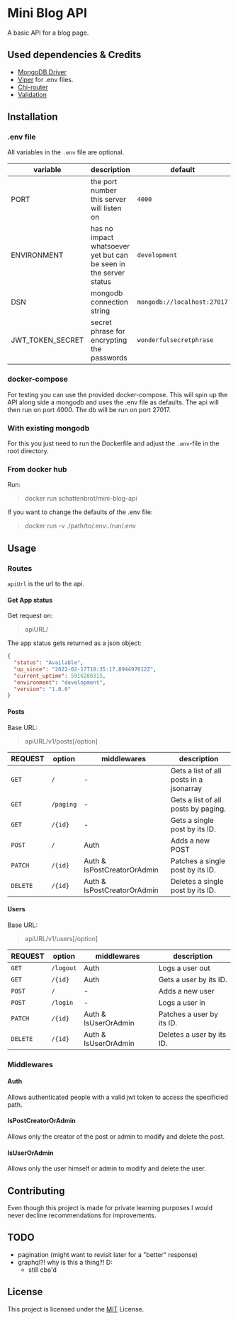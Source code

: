 # Mini Blog API

A basic API for a blog page.

## Used dependencies & Credits

- [MongoDB Driver](https://go.mongodb.org/mongo-driver/mongo)
- [Viper](https://github.com/spf13/viper) for .env files.
- [Chi-router](https://github.com/go-chi/chi)
- [Validation](https://github.com/go-playground/validator)

## Installation

### .env file

All variables in the `.env` file are optional.

| variable         | description                                                       | default                     | default-.env            |
| ---------------- | ----------------------------------------------------------------- | --------------------------- | ----------------------- |
| PORT             | the port number this server will listen on                        | `4000`                      | `4000`                  |
| ENVIRONMENT      | has no impact whatsoever yet but can be seen in the server status | `development`               | `development`           |
| DSN              | mongodb connection string                                         | `mongodb://localhost:27017` | `mongodb://db:27017`    |
| JWT_TOKEN_SECRET | secret phrase for encrypting the passwords                        | `wonderfulsecretphrase`     | `wonderfulsecretphrase` |

### docker-compose

For testing you can use the provided docker-compose. This will spin up the API along side a mongodb and uses the .env file as defaults.
The api will then run on port 4000. The db will be run on port 27017.

### With existing mongodb

For this you just need to run the Dockerfile and adjust the `.env`-file in the root directory.

### From docker hub

Run:

> docker run schattenbrot/mini-blog-api

If you want to change the defaults of the .env file:

> docker run -v ./path/to/.env:./run/.env

## Usage

### Routes

`apiUrl` is the url to the api.

#### Get App status

Get request on:

> apiURL/

The app status gets returned as a json object:

```json
{
  "status": "Available",
  "up_since": "2022-02-17T18:35:17.894497612Z",
  "current_uptime": 5916280315,
  "environment": "development",
  "version": "1.0.0"
}
```

#### Posts

Base URL:

> apiURL/v1/posts[/option]

| REQUEST  | option    | middlewares                 | description                             |
| -------- | --------- | --------------------------- | --------------------------------------- |
| `GET`    | `/`       | -                           | Gets a list of all posts in a jsonarray |
| `GET`    | `/paging` | -                           | Gets a list of all posts by paging.     |
| `GET`    | `/{id}`   | -                           | Gets a single post by its ID.           |
| `POST`   | `/`       | Auth                        | Adds a new POST                         |
| `PATCH`  | `/{id}`   | Auth & IsPostCreatorOrAdmin | Patches a single post by its ID.        |
| `DELETE` | `/{id}`   | Auth & IsPostCreatorOrAdmin | Deletes a single post by its ID.        |

#### Users

Base URL:

> apiURL/v1/users[/option]

| REQUEST  | option    | middlewares          | description               |
| -------- | --------- | -------------------- | ------------------------- |
| `GET`    | `/logout` | Auth                 | Logs a user out           |
| `GET`    | `/{id}`   | Auth                 | Gets a user by its ID.    |
| `POST`   | `/`       | -                    | Adds a new user           |
| `POST`   | `/login`  | -                    | Logs a user in            |
| `PATCH`  | `/{id}`   | Auth & IsUserOrAdmin | Patches a user by its ID. |
| `DELETE` | `/{id}`   | Auth & IsUserOrAdmin | Deletes a user by its ID. |

### Middlewares

#### Auth

Allows authenticated people with a valid jwt token to access the specificied path.

#### IsPostCreatorOrAdmin

Allows only the creator of the post or admin to modify and delete the post.

#### IsUserOrAdmin

Allows only the user himself or admin to modify and delete the user.

## Contributing

Even though this project is made for private learning purposes I would never decline recommendations for improvements.

## TODO

- pagination (might want to revisit later for a "better" response)
- graphql?! why is this a thing?! D:
  - still cba'd

## License

This project is licensed under the [MIT](LICENSE) License.
